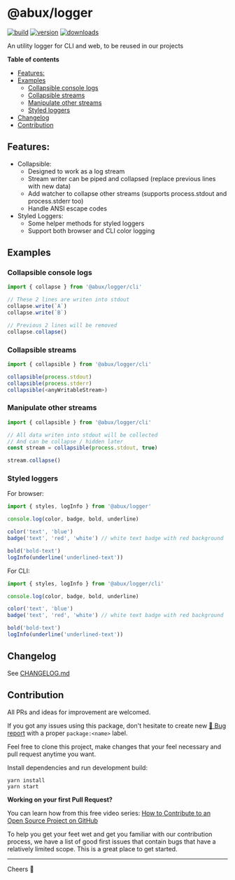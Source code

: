 @abux/logger
=====
[![build][badge-build]][changelog]
[![version][npm-version-badge]][npm-url]
[![downloads][npm-downloads-badge]][npm-url]

An utility logger for CLI and web, to be reused in our projects

**Table of contents**
* [Features:](#features)
* [Examples](#examples)
  + [Collapsible console logs](#collapsible-console-logs)
  + [Collapsible streams](#collapsible-streams)
  + [Manipulate other streams](#manipulate-other-streams)
  + [Styled loggers](#styled-loggers)
* [Changelog](#changelog)
* [Contribution](#contribution)

Features:
-----
+ Collapsible:
  - Designed to work as a log stream
  - Stream writer can be piped and collapsed (replace previous lines with new data)
  - Add watcher to collapse other streams (supports process.stdout and process.stderr too)
  - Handle ANSI escape codes
+ Styled Loggers:
  - Some helper methods for styled loggers
  - Support both browser and CLI color logging

Examples
-----
### Collapsible console logs

```typescript
import { collapse } from '@abux/logger/cli'

// These 2 lines are writen into stdout
collapse.write(`A`)
collapse.write(`B`)

// Previous 2 lines will be removed
collapse.collapse()
```

### Collapsible streams

```typescript
import { collapsible } from '@abux/logger/cli'

collapsible(process.stdout)
collapsible(process.stderr)
collapsible(<anyWritableStream>)
```

### Manipulate other streams

```typescript
import { collapsible } from '@abux/logger/cli'

// All data writen into stdout will be collected
// And can be collapse / hidden later
const stream = collapsible(process.stdout, true)

stream.collapse()
```

### Styled loggers

For browser:
```typescript
import { styles, logInfo } from '@abux/logger'

console.log(color, badge, bold, underline)

color('text', 'blue')
badge('text', 'red', 'white') // white text badge with red background

bold('bold-text')
logInfo(underline('underlined-text'))
```

For CLI:
```typescript
import { styles, logInfo } from '@abux/logger/cli'

console.log(color, badge, bold, underline)

color('text', 'blue')
badge('text', 'red', 'white') // white text badge with red background

bold('bold-text')
logInfo(underline('underlined-text'))
```

Changelog
-----
See [CHANGELOG.md][changelog]

Contribution
-----

All PRs and ideas for improvement are welcomed. 

If you got any issues using this package, don't hesitate to create new [🐞 Bug report][issues] with a proper `package:<name>` label.

Feel free to clone this project, make changes that your feel necessary and pull request anytime you want.

Install dependencies and run development build:
```
yarn install
yarn start
```

**Working on your first Pull Request?**

You can learn how from this free video series: [How to Contribute to an Open Source Project on GitHub](https://egghead.io/courses/how-to-contribute-to-an-open-source-project-on-github)

To help you get your feet wet and get you familiar with our contribution process, we have a list of good first issues that contain bugs that have a relatively limited scope. This is a great place to get started.

-----
Cheers 🍻

[changelog]: https://github.com/abuxvn/source/blob/main/packages/logger/CHANGELOG.md
[issues]: https://github.com/abuxvn/source/issues?q=is%3Aopen+is%3Aissue+label%3Apackage%3Alogger
[good-first]: https://github.com/abuxvn/source/issues?q=is%3Aopen+is%3Aissue+label%3Aflag%3Agood-first
[badge-build]: https://github.com/abuxvn/source/actions/workflows/build.yaml/badge.svg
[npm-url]: https://www.npmjs.com/package/@abux/logger
[npm-downloads-badge]: https://img.shields.io/npm/dw/@abux/logger
[npm-version-badge]: https://img.shields.io/npm/v/@abux/logger
